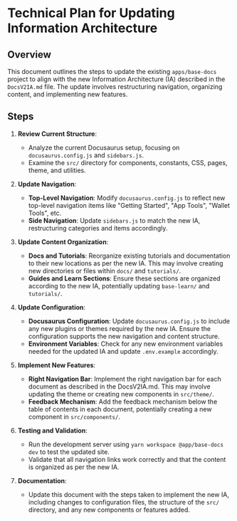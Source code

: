 # Technical Plan for Updating Information Architecture

## Overview

This document outlines the steps to update the existing `apps/base-docs` project to align with the new Information Architecture (IA) described in the `DocsV2IA.md` file. The update involves restructuring navigation, organizing content, and implementing new features.

## Steps

1. **Review Current Structure**:
   - Analyze the current Docusaurus setup, focusing on `docusaurus.config.js` and `sidebars.js`.
   - Examine the `src/` directory for components, constants, CSS, pages, theme, and utilities.

2. **Update Navigation**:
   - **Top-Level Navigation**: Modify `docusaurus.config.js` to reflect new top-level navigation items like "Getting Started", "App Tools", "Wallet Tools", etc.
   - **Side Navigation**: Update `sidebars.js` to match the new IA, restructuring categories and items accordingly.

3. **Update Content Organization**:
   - **Docs and Tutorials**: Reorganize existing tutorials and documentation to their new locations as per the new IA. This may involve creating new directories or files within `docs/` and `tutorials/`.
   - **Guides and Learn Sections**: Ensure these sections are organized according to the new IA, potentially updating `base-learn/` and `tutorials/`.

4. **Update Configuration**:
   - **Docusaurus Configuration**: Update `docusaurus.config.js` to include any new plugins or themes required by the new IA. Ensure the configuration supports the new navigation and content structure.
   - **Environment Variables**: Check for any new environment variables needed for the updated IA and update `.env.example` accordingly.

5. **Implement New Features**:
   - **Right Navigation Bar**: Implement the right navigation bar for each document as described in the DocsV2IA.md. This may involve updating the theme or creating new components in `src/theme/`.
   - **Feedback Mechanism**: Add the feedback mechanism below the table of contents in each document, potentially creating a new component in `src/components/`.

6. **Testing and Validation**:
   - Run the development server using `yarn workspace @app/base-docs dev` to test the updated site.
   - Validate that all navigation links work correctly and that the content is organized as per the new IA.

7. **Documentation**:
   - Update this document with the steps taken to implement the new IA, including changes to configuration files, the structure of the `src/` directory, and any new components or features added.

